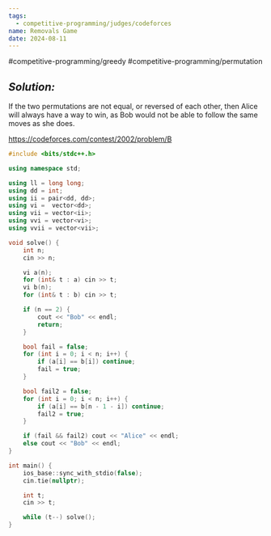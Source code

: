 ```yaml
---
tags:
  - competitive-programming/judges/codeforces
name: Removals Game
date: 2024-08-11
---
```

#competitive-programming/greedy #competitive-programming/permutation 
## _Solution:_
If the two permutations are not equal, or reversed of each other, then Alice will always have a way to win, as Bob would not be able to follow the same moves as she does.

https://codeforces.com/contest/2002/problem/B
```cpp
#include <bits/stdc++.h>

using namespace std;

using ll = long long;
using dd = int;
using ii = pair<dd, dd>;
using vi =  vector<dd>;
using vii = vector<ii>;
using vvi = vector<vi>;
using vvii = vector<vii>;

void solve() {
    int n;
    cin >> n;

    vi a(n);
    for (int& t : a) cin >> t;
    vi b(n);
    for (int& t : b) cin >> t;

    if (n == 2) {
        cout << "Bob" << endl;
        return;
    }

    bool fail = false;
    for (int i = 0; i < n; i++) {
        if (a[i] == b[i]) continue;
        fail = true;
    }

    bool fail2 = false;
    for (int i = 0; i < n; i++) {
        if (a[i] == b[n - 1 - i]) continue;
        fail2 = true;
    }

    if (fail && fail2) cout << "Alice" << endl;
    else cout << "Bob" << endl;
}

int main() {
    ios_base::sync_with_stdio(false);
    cin.tie(nullptr);

    int t;
    cin >> t;

    while (t--) solve();
}
```